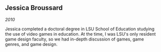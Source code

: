 ## Jessica Broussard

*2010*

Jessica completed a doctoral degree in LSU School of Education studying the use of video games in education. At the time, I was LSU's only resident game design faculty, so we had in-depth discussion of games, game genres, and game design.
